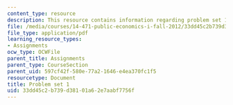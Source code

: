 ```yaml
---
content_type: resource
description: This resource contains information regarding problem set 1.
file: /media/courses/14-471-public-economics-i-fall-2012/33dd45c2b739d38101a62e7aabf7756f_MIT14_471F12_pset1.pdf
file_type: application/pdf
learning_resource_types:
- Assignments
ocw_type: OCWFile
parent_title: Assignments
parent_type: CourseSection
parent_uid: 597cf42f-580e-77a2-1646-e4ea370fc1f5
resourcetype: Document
title: Problem set 1
uid: 33dd45c2-b739-d381-01a6-2e7aabf7756f
---
```

